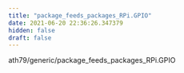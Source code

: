 ```yaml
---
title: "package_feeds_packages_RPi.GPIO"
date: 2021-06-20 22:36:26.347379
hidden: false
draft: false
---
```


ath79/generic/package_feeds_packages_RPi.GPIO

